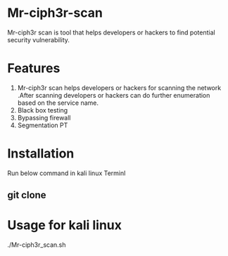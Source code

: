 # Mr-ciph3r-scan
Mr-ciph3r scan is tool that  helps developers or hackers to find potential security vulnerability.
# Features
1. Mr-ciph3r scan helps developers or hackers for scanning the network .After scanning developers or hackers can do further enumeration based on the service name.
2. Black box testing
3. Bypassing firewall
4. Segmentation PT
# Installation
Run below command in kali linux Terminl
## git clone 
# Usage for kali linux
./Mr-ciph3r_scan.sh
